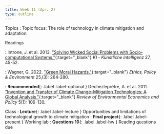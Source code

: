 ```yaml
---
title: Week 11 (Apr. 2)
type: outline
---
```


Topics
: Topic focus: The role of technology in climate mitigation and adaptation

Readings

: Introne, J. et al. 2013. ["Solving Wicked Social Problems with Socio-computational Systems."](https://doi.org/10.1007/s13218-012-0231-2){:target="_blank"} _KI - Künstliche Intelligenz_ 27, 45-52.


: Wagner, G. 2022. ["Green Moral Hazards."](https://doi.org/10.1080/21550085.2021.1940449){:target="_blank"} _Ethics, Policy & Environment_ 25,(3): 264-280.

: **Recommended**{: .label .label-optional } Dechezleprêtre, A. et al. 2011. ["Invention and Transfer of Climate Change–Mitigation Technologies: A Global Analysis."](https://doi.org/10.1093/reep/req023){:target="_blank"} _Review of Environmental Economics and Policy_ 5(1): 109-130.

Class
: **Lecture**{: .label .label-lecture } Opportunities and limitations of technological growth to climate mitigation
: **Final project**{: .label .label-present } Working lab
: **Questions 10**{: .label .label-hw } Reading questions due
